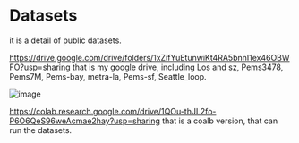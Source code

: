 # Datasets
it is a detail of public datasets.

https://drive.google.com/drive/folders/1xZifYuEtunwiKt4RA5bnnI1ex46OBWFO?usp=sharing 
that is my google drive, including Los and sz, Pems3478, Pems7M, Pems-bay, metra-la, Pems-sf, Seattle_loop.


![image](https://user-images.githubusercontent.com/47129594/125617687-b2aaa3d6-d352-4ab1-b03b-10b52ed4ec30.png)


https://colab.research.google.com/drive/1QOu-thJL2fo-P6O6QeS96weAcmae2hay?usp=sharing
that is a coalb version, that can run the datasets.
